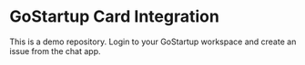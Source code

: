# GoStartup Card Integration

This is a demo repository. Login to your GoStartup workspace and create an issue from the chat app.
